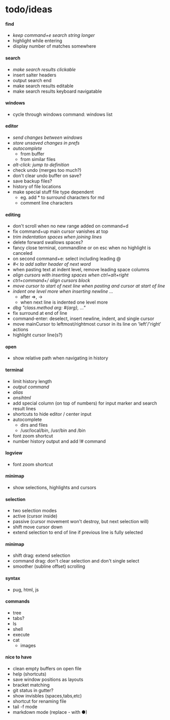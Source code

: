 # todo/ideas

#### find
- *keep command+e search string longer*
- highlight while entering
- display number of matches somewhere

#### search
- *make search results clickable*
- insert salter headers
- output search end
- make search results editable
- make search results keyboard navigatable

#### windows
- cycle through windows command: windows list

#### editor
- *send changes between windows*
- *store unsaved changes in prefs*
- *autocomplete*
    - from buffer
    - from similar files
- *alt-click: jump to definition*
- check undo (merges too much?)
- don't clear undo buffer on save?
- save backup files?
- history of file locations
- make special stuff file type dependent
    - eg. add * to surround characters for md
    - comment line characters

#### editing
- don't scroll when no new range added on command+d
- fix command+up main cursor vanishes at top
- *trim indentation spaces when joining lines*
- delete forward swallows spaces?
- fancy close terminal, commandline or on esc when no highlight is canceled
- on second command+e: select including leading @
- *#< to add salter header of next word*
- when pasting text at indent level, remove leading space columns
- *align cursors with inserting spaces when ctrl+alt+right*
- *ctrl+command+/  align cursors block*
- *move cursor to start of next line when pasting and cursor at start of line*
- *indent one level more when inserting newline ...*
    - after =>, -> 
    - when next line is indented one level more
- *dbg "class.method arg: #{arg}, ..."*
- fix surround at end of line
- command-enter: deselect, insert newline, indent, and single cursor
- move mainCursor to leftmost/rightmost cursor in its line on 'left'/'right' actions
- highlight cursor line(s?)

#### open
- show relative path when navigating in history

#### terminal
- limit history length
- *output command*
- *alias*
- *ansihtml*
- add special column (on top of numbers) for input marker and search result lines
- shortcuts to hide editor / center input
- autocomplete
    - dirs and files
    - /usr/local/bin, /usr/bin and /bin
- font zoom shortcut
- number history output and add !# command
      
#### logview
- font zoom shortcut
      
#### minimap
- show selections, highlights and cursors
    
#### selection
- two selection modes
- active (cursor inside)
- passive (cursor movement won't destroy, but next selection will)
- shift move cursor down
- extend selection to end of line if previous line is fully selected
    
#### minimap 
- shift drag: extend selection
- command drag: don't clear selection and don't single select
- smoother (subline offset) scrolling

#### syntax
- pug, html, js

#### commands
- tree
- tabs?
- ls
- shell
- execute
- cat
    - images

#### nice to have
- clean empty buffers on open file
- help (shortcuts)
- save window positions as layouts
- bracket matching
- git status in gutter?
- show invisbles (spaces,tabs,etc)
- shortcut for renaming file
- tail -f mode
- markdown mode (replace - with ●)
    